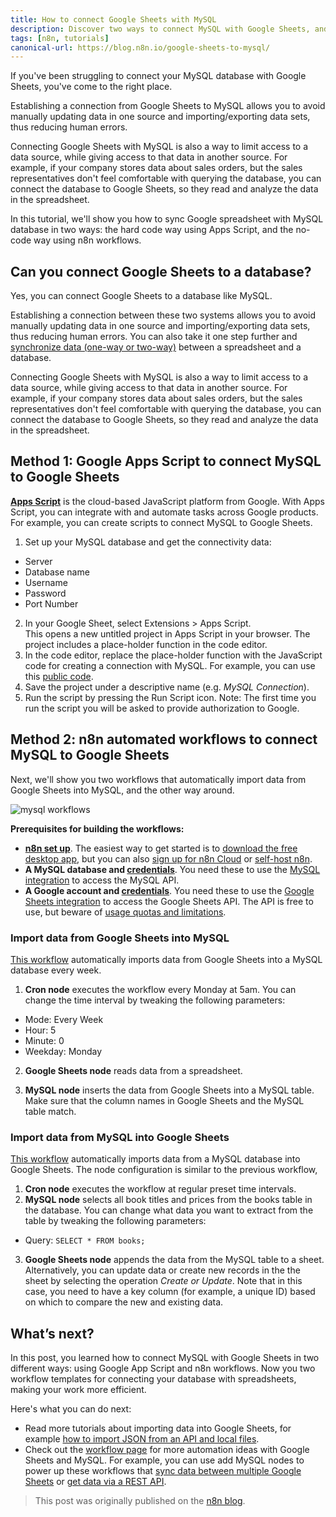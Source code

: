 ```yaml
---
title: How to connect Google Sheets with MySQL
description: Discover two ways to connect MySQL with Google Sheets, and learn to build no-code workflows for automating it.
tags: [n8n, tutorials]
canonical-url: https://blog.n8n.io/google-sheets-to-mysql/
---
```


If you've been struggling to connect your MySQL database with Google Sheets, you've come to the right place.

Establishing a connection from Google Sheets to MySQL allows you to avoid manually updating data in one source and importing/exporting data sets, thus reducing human errors.

Connecting Google Sheets with MySQL is also a way to limit access to a data source, while giving access to that data in another source. For example, if your company stores data about sales orders, but the sales representatives don't feel comfortable with querying the database, you can connect the database to Google Sheets, so they read and analyze the data in the spreadsheet.

In this tutorial, we'll show you how to sync Google spreadsheet with MySQL database in two ways: the hard code way using Apps Script, and the no-code way using n8n workflows.


## Can you connect Google Sheets to a database?

Yes, you can connect Google Sheets to a database like MySQL.

Establishing a connection between these two systems allows you to avoid manually updating data in one source and importing/exporting data sets, thus reducing human errors. You can also take it one step further and [synchronize data (one-way or two-way)](https://blog.n8n.io/how-to-sync-data-between-two-systems/) between a spreadsheet and a database. 

Connecting Google Sheets with MySQL is also a way to limit access to a data source, while giving access to that data in another source. For example, if your company stores data about sales orders, but the sales representatives don't feel comfortable with querying the database, you can connect the database to Google Sheets, so they read and analyze the data in the spreadsheet.

## Method 1: Google Apps Script to connect MySQL to Google Sheets

[**Apps Script**](https://developers.google.com/apps-script) is the cloud-based JavaScript platform from Google. With Apps Script, you can integrate with and automate tasks across Google products. For example, you can create scripts to connect MySQL to Google Sheets.

1. Set up your MySQL database and get the connectivity data:

  - Server
  - Database name
  - Username
  - Password
  - Port Number

2. In your Google Sheet, select Extensions > Apps Script.  
  This opens a new untitled project in Apps Script in your browser. The project includes a place-holder function in the code editor.
3. In the code editor, replace the place-holder function with the JavaScript code for creating a connection with MySQL. For example, you can use this [public code](https://gist.github.com/mike-seekwell/c54c62e1ba7560583a84b9fe4c1fd157).
4. Save the project under a descriptive name (e.g. *MySQL Connection*).
5. Run the script by pressing the Run Script icon. Note: The first time you run the script you will be asked to provide authorization to Google.


## Method 2: n8n automated workflows to connect MySQL to Google Sheets

Next, we'll show you two workflows that automatically import data from Google Sheets into MySQL, and the other way around.

![mysql workflows](./blog_images/n8n_mysql_workflows.png)

**Prerequisites for building the workflows:**

- [**n8n set up**](https://n8n.io/pricing). The easiest way to get started is to [download the free desktop app](https://docs.n8n.io/hosting/installation/desktop-app/), but you can also [sign up for n8n Cloud](https://docs.n8n.io/hosting/installation/cloud/) or [self-host n8n](https://docs.n8n.io/hosting/installation/docker/).
- **A MySQL database and [credentials](https://docs.n8n.io/integrations/credentials/mysql/)**. You need these to use the [MySQL integration](https://n8n.io/integrations/109-mysql/) to access the MySQL API.
- **A Google account and [credentials](https://docs.n8n.io/integrations/credentials/google/)**. You need these to use the [Google Sheets integration](https://n8n.io/integrations/18-google-sheets-/) to access the Google Sheets API. The API is free to use, but beware of [usage quotas and limitations](https://developers.google.com/sheets/api/limits).

### Import data from Google Sheets into MySQL

[This workflow](https://app.n8n.io/workflows/1752) automatically imports data from Google Sheets into a MySQL database every week.

1. **Cron node** executes the workflow every Monday at 5am. You can change the time interval by tweaking the following parameters:

- Mode: Every Week
- Hour: 5
- Minute: 0
- Weekday: Monday
   

2. **Google Sheets node** reads data from a spreadsheet.

3. **MySQL node** inserts the data from Google Sheets into a MySQL table.
  Make sure that the column names in Google Sheets and the MySQL table match.

### Import data from MySQL into Google Sheets

[This workflow](https://app.n8n.io/workflows/1753) automatically imports data from a MySQL database into Google Sheets. The node configuration is similar to the previous workflow, 

1. **Cron node** executes the workflow at regular preset time intervals.
2. **MySQL node** selects all book titles and prices from the books table in the database. You can change what data you want to extract from the table by tweaking the following parameters:
   
  - Query: `SELECT * FROM books;`

3. **Google Sheets node** appends the data from the MySQL table to a sheet.
  Alternatively, you can update data or create new records in the the sheet by selecting the operation *Create or Update*. Note that in this case, you need to have a key column (for example, a unique ID) based on which to compare the new and existing data.

## What’s next?

In this post, you learned how to connect MySQL with Google Sheets in two different ways: using Google App Script and n8n workflows. Now you two workflow templates for connecting your database with spreadsheets, making your work more efficient. 

Here's what you can do next:

- Read more tutorials about importing data into Google Sheets, for example [how to import JSON from an API and local files](https://blog.n8n.io/google-sheets-import-json/).
- Check out the [workflow page](https://n8n.io/workflows/) for more automation ideas with Google Sheets and MySQL. For example, you can use add MySQL nodes to power up these workflows that [sync data between multiple Google Sheets](https://n8n.io/workflows/6/) or [get data via a REST API](https://n8n.io/workflows/226/).


> This post was originally published on the [n8n blog](https://blog.n8n.io/google-sheets-to-mysql/).